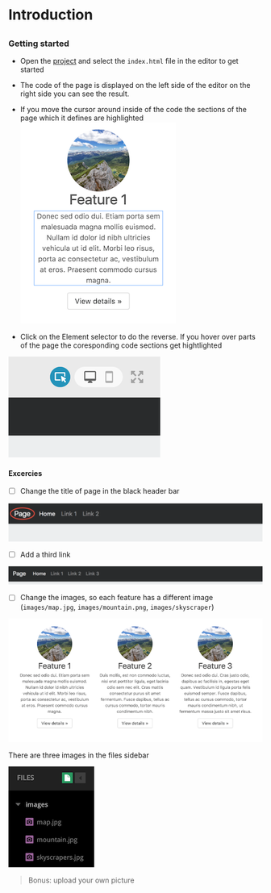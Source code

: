 # Introduction

## 

### Getting started

- Open the [project](https://thimble.mozilla.org/en/projects/291425/remix) and select the `index.html` file in the editor to get started
- The code of the page is displayed on the left side of the editor on the right side you can see the result.
- If you move the cursor around inside of the code the sections of the page which it defines are highlighted
![](assets/hightlight-element.png)


- Click on the Element selector to do the reverse. If you hover over parts of the page the coresponding code sections get hightlighted 

![](assets/page-selector.png)


#### Excercies

-[ ] Change the title of page in the black header bar

![](assets/title-activity.png)

-[ ] Add a third link

![](assets/third-link-activity.png)

-[ ] Change the images, so each feature has a different image (`images/map.jpg`, `images/mountain.png`, `images/skyscraper`)

![](assets/images-activity.png)

There are three images in the files sidebar 

![](assets/file-explorer.png)


> Bonus: upload your own picture 
